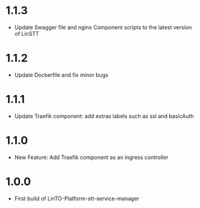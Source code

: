 # 1.1.3
- Update Swagger file and nginx Component scripts to the latest version of LinSTT

# 1.1.2
- Update Dockerfile and fix minor bugs

# 1.1.1
- Update Traefik component: add extras labels such as ssl and basicAuth

# 1.1.0
- New Feature: Add Traefik component as an ingress controller

# 1.0.0
- First build of LinTO-Platform-stt-service-manager